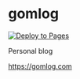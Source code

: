# gomlog

[![Deploy to Pages](https://github.com/gom/gomlog/actions/workflows/hugo.yml/badge.svg)](https://github.com/gom/gomlog/actions/workflows/hugo.yml)

Personal blog

https://gomlog.com
